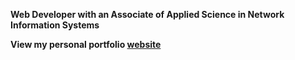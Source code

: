 **Web Developer with an Associate of Applied Science in Network Information Systems**

**View my personal portfolio [website](https://tjdrz.github.io/portfolio/)**
